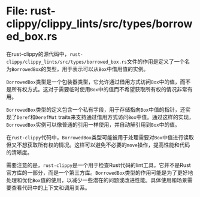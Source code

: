 # File: rust-clippy/clippy_lints/src/types/borrowed_box.rs

在rust-clippy的源代码中，`rust-clippy/clippy_lints/src/types/borrowed_box.rs`文件的作用是定义了一个名为`BorrowedBox`的类型，用于表示可以从`Box`中借用值的实例。

`BorrowedBox`类型是一个包装器类型，它允许通过借用方式访问`Box`中的值，而不是所有权方式。这对于需要临时使用`Box`中的值而不希望获取所有权的情况非常有用。

`BorrowedBox`类型的定义包含一个私有字段，用于存储指向`Box`中值的指针，还实现了`Deref`和`DerefMut` traits来支持通过借用方式访问`Box`中值。通过这样的实现，`BorrowedBox`实例可以像普通的引用一样使用，并自动解引用到`Box`中的值。

在`rust-clippy`代码中，`BorrowedBox`类型可能被用于处理需要对`Box`中值进行读取但又不想获取所有权的情况。这样可以避免不必要的`move`操作，提高性能和代码的清晰度。

需要注意的是，`rust-clippy`是一个用于检查Rust代码的lint工具，它并不是Rust官方库的一部分，而是一个第三方库。`BorrowedBox`类型的作用可能是为了更好地处理和优化`Box`值的使用，以减少一些潜在的问题或改进性能。具体使用和场景需要查看代码中的上下文和调用关系。

